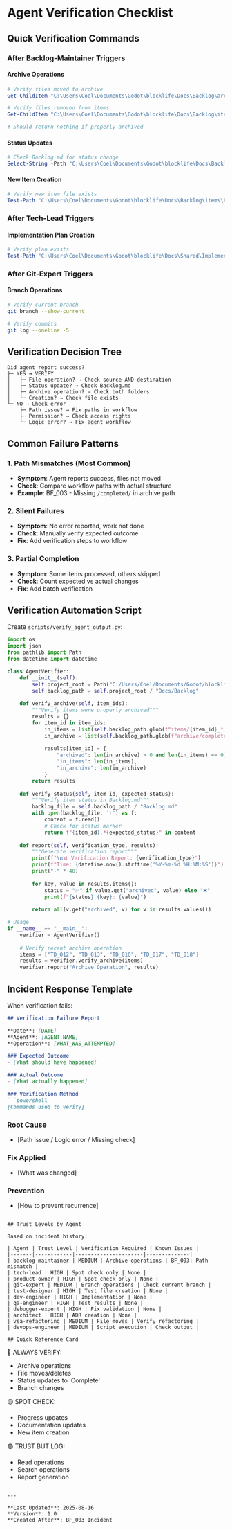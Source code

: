 # Agent Verification Checklist

## Quick Verification Commands

### After Backlog-Maintainer Triggers

#### Archive Operations
```powershell
# Verify files moved to archive
Get-ChildItem "C:\Users\Coel\Documents\Godot\blocklife\Docs\Backlog\archive\completed\2025-Q1\"

# Verify files removed from items
Get-ChildItem "C:\Users\Coel\Documents\Godot\blocklife\Docs\Backlog\items\" | Where-Object {$_.Name -like "*TD_012*"}

# Should return nothing if properly archived
```

#### Status Updates
```powershell
# Check Backlog.md for status change
Select-String -Path "C:\Users\Coel\Documents\Godot\blocklife\Docs\Backlog\Backlog.md" -Pattern "VS_000.*100%"
```

#### New Item Creation
```powershell
# Verify new item file exists
Test-Path "C:\Users\Coel\Documents\Godot\blocklife\Docs\Backlog\items\BF_003_*.md"
```

### After Tech-Lead Triggers

#### Implementation Plan Creation
```powershell
# Verify plan exists
Test-Path "C:\Users\Coel\Documents\Godot\blocklife\Docs\Shared\Implementation\*.md"
```

### After Git-Expert Triggers

#### Branch Operations
```bash
# Verify current branch
git branch --show-current

# Verify commits
git log --oneline -5
```

## Verification Decision Tree

```
Did agent report success?
├─ YES → VERIFY
│   ├─ File operation? → Check source AND destination
│   ├─ Status update? → Check Backlog.md
│   ├─ Archive operation? → Check both folders
│   └─ Creation? → Check file exists
└─ NO → Check error
    ├─ Path issue? → Fix paths in workflow
    ├─ Permission? → Check access rights
    └─ Logic error? → Fix agent workflow
```

## Common Failure Patterns

### 1. Path Mismatches (Most Common)
- **Symptom**: Agent reports success, files not moved
- **Check**: Compare workflow paths with actual structure
- **Example**: BF_003 - Missing `/completed/` in archive path

### 2. Silent Failures
- **Symptom**: No error reported, work not done
- **Check**: Manually verify expected outcome
- **Fix**: Add verification steps to workflow

### 3. Partial Completion
- **Symptom**: Some items processed, others skipped
- **Check**: Count expected vs actual changes
- **Fix**: Add batch verification

## Verification Automation Script

Create `scripts/verify_agent_output.py`:

```python
import os
import json
from pathlib import Path
from datetime import datetime

class AgentVerifier:
    def __init__(self):
        self.project_root = Path("C:/Users/Coel/Documents/Godot/blocklife")
        self.backlog_path = self.project_root / "Docs/Backlog"
        
    def verify_archive(self, item_ids):
        """Verify items were properly archived"""
        results = {}
        for item_id in item_ids:
            in_items = list(self.backlog_path.glob(f"items/{item_id}_*.md"))
            in_archive = list(self.backlog_path.glob(f"archive/completed/*/{item_id}_*.md"))
            
            results[item_id] = {
                "archived": len(in_archive) > 0 and len(in_items) == 0,
                "in_items": len(in_items),
                "in_archive": len(in_archive)
            }
        return results
    
    def verify_status(self, item_id, expected_status):
        """Verify item status in Backlog.md"""
        backlog_file = self.backlog_path / "Backlog.md"
        with open(backlog_file, 'r') as f:
            content = f.read()
            # Check for status marker
            return f"{item_id}.*{expected_status}" in content
    
    def report(self, verification_type, results):
        """Generate verification report"""
        print(f"\n📊 Verification Report: {verification_type}")
        print(f"Time: {datetime.now().strftime('%Y-%m-%d %H:%M:%S')}")
        print("-" * 40)
        
        for key, value in results.items():
            status = "✅" if value.get("archived", value) else "❌"
            print(f"{status} {key}: {value}")
        
        return all(v.get("archived", v) for v in results.values())

# Usage
if __name__ == "__main__":
    verifier = AgentVerifier()
    
    # Verify recent archive operation
    items = ["TD_012", "TD_013", "TD_016", "TD_017", "TD_018"]
    results = verifier.verify_archive(items)
    verifier.report("Archive Operation", results)
```

## Incident Response Template

When verification fails:

```markdown
## Verification Failure Report

**Date**: [DATE]
**Agent**: [AGENT_NAME]
**Operation**: [WHAT_WAS_ATTEMPTED]

### Expected Outcome
- [What should have happened]

### Actual Outcome
- [What actually happened]

### Verification Method
```powershell
[Commands used to verify]
```

### Root Cause
- [Path issue / Logic error / Missing check]

### Fix Applied
- [What was changed]

### Prevention
- [How to prevent recurrence]
```

## Trust Levels by Agent

Based on incident history:

| Agent | Trust Level | Verification Required | Known Issues |
|-------|------------|----------------------|--------------|
| backlog-maintainer | MEDIUM | Archive operations | BF_003: Path mismatch |
| tech-lead | HIGH | Spot check only | None |
| product-owner | HIGH | Spot check only | None |
| git-expert | MEDIUM | Branch operations | Check current branch |
| test-designer | HIGH | Test file creation | None |
| dev-engineer | HIGH | Implementation | None |
| qa-engineer | HIGH | Test results | None |
| debugger-expert | HIGH | Fix validation | None |
| architect | HIGH | ADR creation | None |
| vsa-refactoring | MEDIUM | File moves | Verify refactoring |
| devops-engineer | MEDIUM | Script execution | Check output |

## Quick Reference Card

```
🔴 ALWAYS VERIFY:
- Archive operations
- File moves/deletes
- Status updates to 'Complete'
- Branch changes

🟡 SPOT CHECK:
- Progress updates
- Documentation updates
- New item creation

🟢 TRUST BUT LOG:
- Read operations
- Search operations
- Report generation
```

---

**Last Updated**: 2025-08-16
**Version**: 1.0
**Created After**: BF_003 Incident